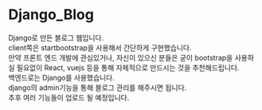 # Django_Blog
Django로 만든 블로그 웹입니다.  
client쪽은 startbootstrap을 사용해서 간단하게 구현했습니다.  
만약 프론트 엔드 개발에 관심있거나, 자신이 있으신 분들은 굳이 bootstrap을 사용하실 필요없이 React, vuejs 등을 통해 자체적으로 만드시는 것을 추천해드립니다.  
백엔드로는 Django를 사용했습니다.  
django의 admin기능을 통해 블로그 관리를 해주시면 됩니다.  
추후 여러 기능들이 업로드 될 예정입니다.

